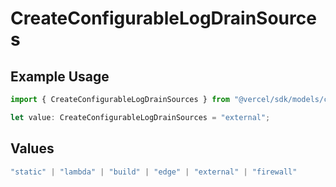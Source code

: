 # CreateConfigurableLogDrainSources

## Example Usage

```typescript
import { CreateConfigurableLogDrainSources } from "@vercel/sdk/models/createconfigurablelogdrainop.js";

let value: CreateConfigurableLogDrainSources = "external";
```

## Values

```typescript
"static" | "lambda" | "build" | "edge" | "external" | "firewall"
```